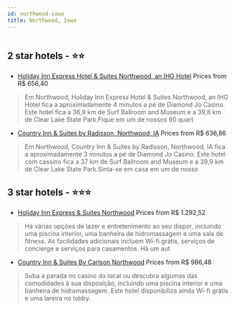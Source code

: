 ```yaml
---
id: northwood-iowa
title: Northwood, Iowa
---
```


<center><img src="https://i.travelapi.com/hotels/5000000/4150000/4141200/4141196/d83dd5cd_z.jpg" alt="" /></center>


##  2 star hotels - ⭐️⭐️

-    [Holiday Inn Express Hotel & Suites Northwood, an IHG Hotel](https://www.hurb.com/br/aud/https://www.hurb.com/br/hotels/northwood/holiday-inn-express-hotel-suites-northwood-an-ihg-hotel-HT-1QBD?cmp=18055) Prices from R$ 656,40
   > Em Northwood, Holiday Inn Express Hotel & Suites Northwood, an IHG Hotel fica a aproximadamente 4 minutos a pé de Diamond Jo Casino.  Este hotel fica a 36,9 km de Surf Ballroom and Museum e a 39,8 km de Clear Lake State Park.Fique em um de nossos 60 quart
-    [Country Inn & Suites by Radisson, Northwood, IA](https://www.hurb.com/br/aud/https://www.hurb.com/br/hotels/northwood/country-inn-suites-by-radisson-northwood-ia-HT-ANIZ?cmp=18055) Prices from R$ 636,86
   > Em Northwood, Country Inn & Suites by Radisson, Northwood, IA fica a aproximadamente 3 minutos a pé de Diamond Jo Casino.  Este hotel com cassino fica a 37 km de Surf Ballroom and Museum e a 39,9 km de Clear Lake State Park.Sinta-se em casa em um de nosso

##  3 star hotels - ⭐️⭐️⭐️

-    [Holiday Inn Express & Suites Northwood](https://www.hurb.com/br/aud/https://www.hurb.com/br/hotels/northwood/holiday-inn-express-suites-northwood-HT-T945?cmp=18055) Prices from R$ 1.292,52
   > Há várias opções de lazer e entretenimento ao seu dispor, incluindo uma piscina interior, uma banheira de hidromassagem e uma sala de fitness. As facilidades adicionais incluem Wi-fi grátis, serviços de concierge e serviços para casamentos. Há um aut
-    [Country Inn & Suites By Carlson Northwood](https://www.hurb.com/br/aud/https://www.hurb.com/br/hotels/northwood/country-inn-suites-by-carlson-northwood-HT-Y9BJ?cmp=18055) Prices from R$ 986,48
   > Suba a parada no casino do local ou descubra algumas das comodidades à sua disposição, incluindo uma piscina interior e uma banheira de hidromassagem. Este hotel disponibiliza ainda Wi-fi grátis e uma lareira no lobby.
